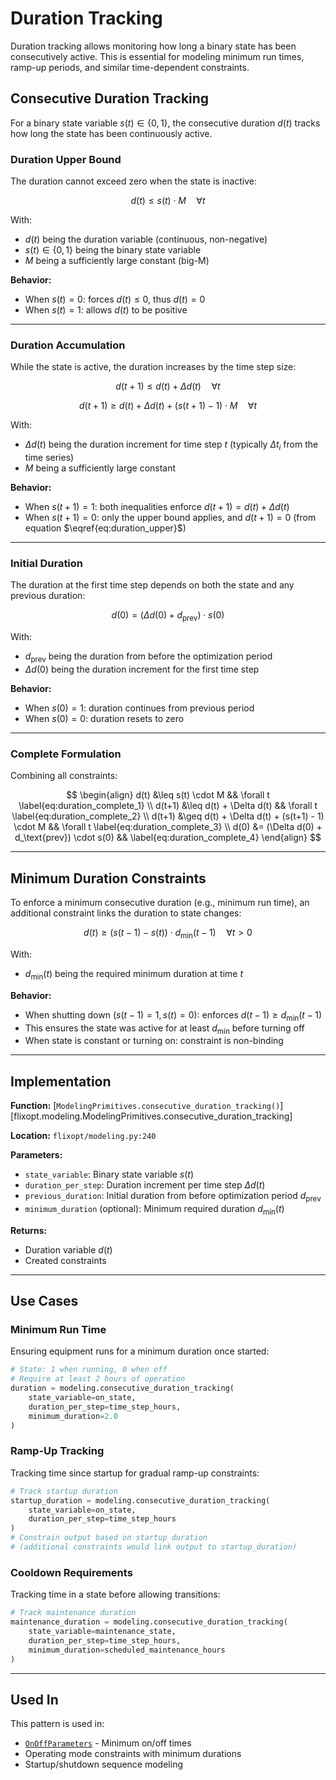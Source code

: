 # Duration Tracking

Duration tracking allows monitoring how long a binary state has been consecutively active. This is essential for modeling minimum run times, ramp-up periods, and similar time-dependent constraints.

## Consecutive Duration Tracking

For a binary state variable $s(t) \in \{0, 1\}$, the consecutive duration $d(t)$ tracks how long the state has been continuously active.

### Duration Upper Bound

The duration cannot exceed zero when the state is inactive:

$$\label{eq:duration_upper}
d(t) \leq s(t) \cdot M \quad \forall t
$$

With:
- $d(t)$ being the duration variable (continuous, non-negative)
- $s(t) \in \{0, 1\}$ being the binary state variable
- $M$ being a sufficiently large constant (big-M)

**Behavior:**
- When $s(t) = 0$: forces $d(t) \leq 0$, thus $d(t) = 0$
- When $s(t) = 1$: allows $d(t)$ to be positive

---

### Duration Accumulation

While the state is active, the duration increases by the time step size:

$$\label{eq:duration_accumulation_upper}
d(t+1) \leq d(t) + \Delta d(t) \quad \forall t
$$

$$\label{eq:duration_accumulation_lower}
d(t+1) \geq d(t) + \Delta d(t) + (s(t+1) - 1) \cdot M \quad \forall t
$$

With:
- $\Delta d(t)$ being the duration increment for time step $t$ (typically $\Delta t_i$ from the time series)
- $M$ being a sufficiently large constant

**Behavior:**
- When $s(t+1) = 1$: both inequalities enforce $d(t+1) = d(t) + \Delta d(t)$
- When $s(t+1) = 0$: only the upper bound applies, and $d(t+1) = 0$ (from equation $\eqref{eq:duration_upper}$)

---

### Initial Duration

The duration at the first time step depends on both the state and any previous duration:

$$\label{eq:duration_initial}
d(0) = (\Delta d(0) + d_\text{prev}) \cdot s(0)
$$

With:
- $d_\text{prev}$ being the duration from before the optimization period
- $\Delta d(0)$ being the duration increment for the first time step

**Behavior:**
- When $s(0) = 1$: duration continues from previous period
- When $s(0) = 0$: duration resets to zero

---

### Complete Formulation

Combining all constraints:

$$
\begin{align}
d(t) &\leq s(t) \cdot M && \forall t \label{eq:duration_complete_1} \\
d(t+1) &\leq d(t) + \Delta d(t) && \forall t \label{eq:duration_complete_2} \\
d(t+1) &\geq d(t) + \Delta d(t) + (s(t+1) - 1) \cdot M && \forall t \label{eq:duration_complete_3} \\
d(0) &= (\Delta d(0) + d_\text{prev}) \cdot s(0) && \label{eq:duration_complete_4}
\end{align}
$$

---

## Minimum Duration Constraints

To enforce a minimum consecutive duration (e.g., minimum run time), an additional constraint links the duration to state changes:

$$\label{eq:minimum_duration}
d(t) \geq (s(t-1) - s(t)) \cdot d_\text{min}(t-1) \quad \forall t > 0
$$

With:
- $d_\text{min}(t)$ being the required minimum duration at time $t$

**Behavior:**
- When shutting down ($s(t-1) = 1, s(t) = 0$): enforces $d(t-1) \geq d_\text{min}(t-1)$
- This ensures the state was active for at least $d_\text{min}$ before turning off
- When state is constant or turning on: constraint is non-binding

---

## Implementation

**Function:** [`ModelingPrimitives.consecutive_duration_tracking()`][flixopt.modeling.ModelingPrimitives.consecutive_duration_tracking]

**Location:** `flixopt/modeling.py:240`

**Parameters:**
- `state_variable`: Binary state variable $s(t)$
- `duration_per_step`: Duration increment per time step $\Delta d(t)$
- `previous_duration`: Initial duration from before optimization period $d_\text{prev}$
- `minimum_duration` (optional): Minimum required duration $d_\text{min}(t)$

**Returns:**
- Duration variable $d(t)$
- Created constraints

---

## Use Cases

### Minimum Run Time

Ensuring equipment runs for a minimum duration once started:

```python
# State: 1 when running, 0 when off
# Require at least 2 hours of operation
duration = modeling.consecutive_duration_tracking(
    state_variable=on_state,
    duration_per_step=time_step_hours,
    minimum_duration=2.0
)
```

### Ramp-Up Tracking

Tracking time since startup for gradual ramp-up constraints:

```python
# Track startup duration
startup_duration = modeling.consecutive_duration_tracking(
    state_variable=on_state,
    duration_per_step=time_step_hours
)
# Constrain output based on startup duration
# (additional constraints would link output to startup_duration)
```

### Cooldown Requirements

Tracking time in a state before allowing transitions:

```python
# Track maintenance duration
maintenance_duration = modeling.consecutive_duration_tracking(
    state_variable=maintenance_state,
    duration_per_step=time_step_hours,
    minimum_duration=scheduled_maintenance_hours
)
```

---

## Used In

This pattern is used in:
- [`OnOffParameters`](../features/OnOffParameters.md) - Minimum on/off times
- Operating mode constraints with minimum durations
- Startup/shutdown sequence modeling
